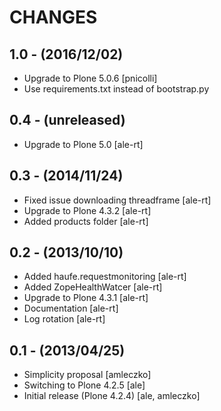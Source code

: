 CHANGES
=======

1.0 - (2016/12/02)
------------------

- Upgrade to Plone 5.0.6 [pnicolli]
- Use requirements.txt instead of bootstrap.py

0.4 - (unreleased)
------------------
- Upgrade to Plone 5.0
  [ale-rt]

0.3 - (2014/11/24)
------------------
- Fixed issue downloading threadframe [ale-rt]
- Upgrade to Plone 4.3.2 [ale-rt]
- Added products folder [ale-rt]

0.2 - (2013/10/10)
------------------
- Added haufe.requestmonitoring [ale-rt]
- Added ZopeHealthWatcer [ale-rt]
- Upgrade to Plone 4.3.1 [ale-rt]
- Documentation [ale-rt]
- Log rotation [ale-rt]


0.1 - (2013/04/25)
------------------

 * Simplicity proposal [amleczko]
 * Switching to Plone 4.2.5 [ale]
 * Initial release (Plone 4.2.4) [ale, amleczko]
